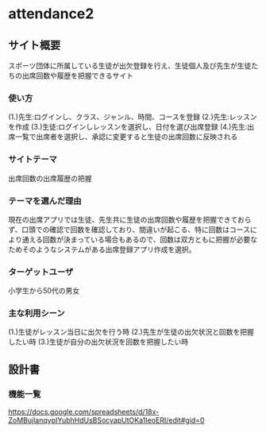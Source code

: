 # attendance2 
## サイト概要
スポーツ団体に所属している生徒が出欠登録を行え、生徒個人及び先生が生徒たちの出席回数や履歴を把握できるサイト

### 使い方
(1.)先生:ログインし、クラス、ジャンル、時間、コースを登録
(2.)先生:レッスンを作成
(3.)生徒:ログインしレッスンを選択し、日付を選び出席登録
(4.)先生:出席一覧で出席者を選択し、承認に変更すると生徒の出席回数に反映される

### サイトテーマ
出席回数の出席履歴の把握

### テーマを選んだ理由
現在の出席アプリでは生徒、先生共に生徒の出席回数や履歴を把握できておらず、口頭での確認で回数を確認しており、間違いが起こる、特に回数はコースにより通える回数が決まっている場合もあるので、回数は双方ともに把握が必要なためそのようなシステムがある出席登録アプリ作成を選択。

### ターゲットユーザ
小学生から50代の男女

### 主な利用シーン
(1.)生徒がレッスン当日に出欠を行う時
(2.)先生が生徒の出欠状況と回数を把握したい時
(3.)生徒が自分の出欠状況を回数を把握したい時


## 設計書

### 機能一覧
https://docs.google.com/spreadsheets/d/18x-ZoMBujlanqypIYubhHdUsBSocyapUtOKa1IeoERI/edit#gid=0


